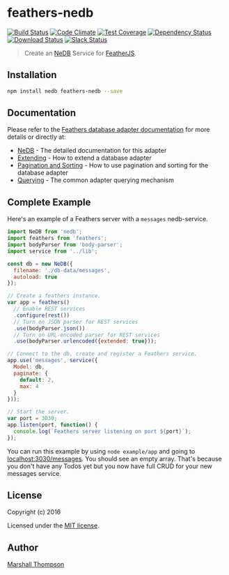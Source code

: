 # feathers-nedb

[![Build Status](https://travis-ci.org/feathersjs/feathers-nedb.png?branch=master)](https://travis-ci.org/feathersjs/feathers-nedb)
[![Code Climate](https://codeclimate.com/github/feathersjs/feathers-nedb/badges/gpa.svg)](https://codeclimate.com/github/feathersjs/feathers-nedb)
[![Test Coverage](https://codeclimate.com/github/feathersjs/feathers-nedb/badges/coverage.svg)](https://codeclimate.com/github/feathersjs/feathers-nedb/coverage)
[![Dependency Status](https://img.shields.io/david/feathersjs/feathers-nedb.svg?style=flat-square)](https://david-dm.org/feathersjs/feathers-nedb)
[![Download Status](https://img.shields.io/npm/dm/feathers-nedb.svg?style=flat-square)](https://www.npmjs.com/package/feathers-nedb)
[![Slack Status](http://slack.feathersjs.com/badge.svg)](http://slack.feathersjs.com)

> Create an [NeDB](https://github.com/louischatriot/nedb) Service for [FeatherJS](https://github.com/feathersjs).


## Installation

```bash
npm install nedb feathers-nedb --save
```


## Documentation

Please refer to the [Feathers database adapter documentation](http://docs.feathersjs.com/databases/readme.html) for more details or directly at:

- [NeDB](http://docs.feathersjs.com/databases/nedb.html) - The detailed documentation for this adapter
- [Extending](http://docs.feathersjs.com/databases/extending.html) - How to extend a database adapter
- [Pagination and Sorting](http://docs.feathersjs.com/databases/pagination.html) - How to use pagination and sorting for the database adapter
- [Querying](http://docs.feathersjs.com/databases/querying.html) - The common adapter querying mechanism


## Complete Example

Here's an example of a Feathers server with a `messages` nedb-service.

```js
import NeDB from 'nedb';
import feathers from 'feathers';
import bodyParser from 'body-parser';
import service from '../lib';

const db = new NeDB({
  filename: './db-data/messages',
  autoload: true
});

// Create a feathers instance.
var app = feathers()
  // Enable REST services
  .configure(rest())
  // Turn on JSON parser for REST services
  .use(bodyParser.json())
  // Turn on URL-encoded parser for REST services
  .use(bodyParser.urlencoded({extended: true}));

// Connect to the db, create and register a Feathers service.
app.use('messages', service({
  Model: db,
  paginate: {
    default: 2,
    max: 4
  }
}));

// Start the server.
var port = 3030;
app.listen(port, function() {
  console.log(`Feathers server listening on port ${port}`);
});
```

You can run this example by using `node example/app` and going to [localhost:3030/messages](http://localhost:3030/messages). You should see an empty array. That's because you don't have any Todos yet but you now have full CRUD for your new messages service.


## License

Copyright (c) 2016

Licensed under the [MIT license](LICENSE).


## Author

[Marshall Thompson](https://github.com/marshallswain)
